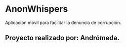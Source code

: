 # AnonWhispers
Aplicación móvil para facilitar la denuncia de corrupción.

## Proyecto realizado por: Andrómeda.

